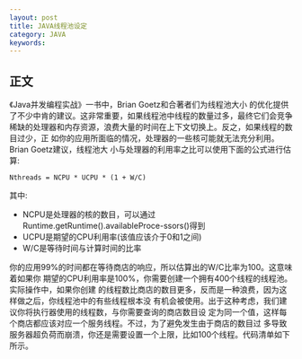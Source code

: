 ```yaml
---
layout: post
title: JAVA线程池设定
category: JAVA
keywords: 
---
```



## 正文
《Java并发编程实战》一书中，Brian Goetz和合著者们为线程池大小 的优化提供了不少中肯的建议。这非常重要，如果线程池中线程的数量过多，最终它们会竞争 稀缺的处理器和内存资源，浪费大量的时间在上下文切换上。反之，如果线程的数目过少，正 如你的应用所面临的情况，处理器的一些核可能就无法充分利用。Brian Goetz建议，线程池大 小与处理器的利用率之比可以使用下面的公式进行估算:

```
Nthreads = NCPU * UCPU * (1 + W/C)
```

其中: 

* NCPU是处理器的核的数目，可以通过Runtime.getRuntime().availableProce-ssors()得到 
* UCPU是期望的CPU利用率(该值应该介于0和1之间) 
* W/C是等待时间与计算时间的比率


你的应用99%的时间都在等待商店的响应，所以估算出的W/C比率为100。这意味着如果你 期望的CPU利用率是100%，你需要创建一个拥有400个线程的线程池。实际操作中，如果你创建 的线程数比商店的数目更多，反而是一种浪费，因为这样做之后，你线程池中的有些线程根本没 有机会被使用。出于这种考虑，我们建议你将执行器使用的线程数，与你需要查询的商店数目设 定为同一个值，这样每个商店都应该对应一个服务线程。不过，为了避免发生由于商店的数目过 多导致服务器超负荷而崩溃，你还是需要设置一个上限，比如100个线程。代码清单如下所示。